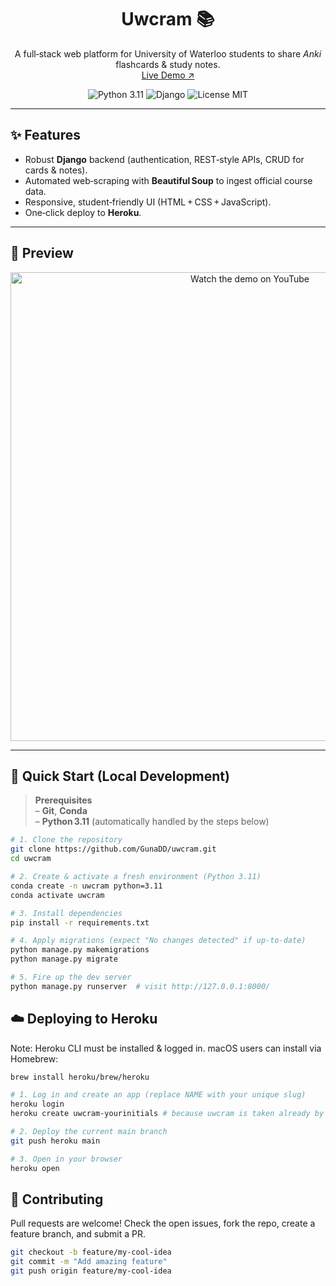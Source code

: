 <h1 align="center">Uwcram 📚</h1>
<p align="center">
  A full‑stack web platform for University of Waterloo students to share <em>Anki</em> flashcards & study notes.<br>
  <a href="https://uwcram-3a1fc46f433c.herokuapp.com/">Live&nbsp;Demo&nbsp;↗︎</a>
</p>

<div align="center">
  <img alt="Python 3.11" src="https://img.shields.io/badge/python-3.11-blue">
  <img alt="Django" src="https://img.shields.io/badge/django-5.x-%23092E20">
  <img alt="License MIT" src="https://img.shields.io/badge/license-MIT-green">
</div>

---

## ✨ Features
- Robust **Django** backend (authentication, REST‑style APIs, CRUD for cards & notes).
- Automated web‑scraping with **Beautiful Soup** to ingest official course data.
- Responsive, student‑friendly UI (HTML + CSS + JavaScript).
- One‑click deploy to **Heroku**.

---


## 📸 Preview

<p align="center">
  <a href="https://www.youtube.com/watch?v=A2U0cy3yJAU" target="_blank">
    <img src="https://img.youtube.com/vi/A2U0cy3yJAU/hqdefault.jpg" 
         alt="Watch the demo on YouTube" width="750">
  </a>
</p>



---

## 🚀 Quick Start (Local Development)

> **Prerequisites**  
> – **Git**, **Conda**  
> – **Python 3.11** (automatically handled by the steps below)  

```bash
# 1. Clone the repository
git clone https://github.com/GunaDD/uwcram.git
cd uwcram

# 2. Create & activate a fresh environment (Python 3.11)
conda create -n uwcram python=3.11
conda activate uwcram

# 3. Install dependencies
pip install -r requirements.txt

# 4. Apply migrations (expect "No changes detected" if up‑to‑date)
python manage.py makemigrations
python manage.py migrate

# 5. Fire up the dev server
python manage.py runserver  # visit http://127.0.0.1:8000/
```

## ☁️ Deploying to Heroku

Note: Heroku CLI must be installed & logged in.
macOS users can install via Homebrew:
```bash
brew install heroku/brew/heroku
```

```bash
# 1. Log in and create an app (replace NAME with your unique slug)
heroku login
heroku create uwcram-yourinitials # because uwcram is taken already by the current live demo

# 2. Deploy the current main branch
git push heroku main

# 3. Open in your browser 
heroku open
```


## 🤝 Contributing

Pull requests are welcome! Check the open issues, fork the repo, create a feature branch, and submit a PR.

```bash
git checkout -b feature/my-cool-idea
git commit -m "Add amazing feature"
git push origin feature/my-cool-idea
```
